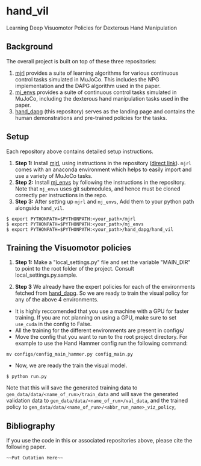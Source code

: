 # hand_vil
Learning Deep Visuomotor Policies for Dexterous Hand Manipulation

## Background

The overall project is built on top of these three repositories:

1. [mjrl](https://github.com/aravindr93/mjrl) provides a suite of learning algorithms for various continuous control tasks simulated in MuJoCo. This includes the NPG implementation and the DAPG algorithm used in the paper.
2. [mj_envs](https://github.com/vikashplus/mj_envs) provides a suite of continuous control tasks simulated in MuJoCo, including the dexterous hand manipulation tasks used in the paper.
3. [hand_dapg](https://github.com/aravindr93/hand_dapg) (this repository) serves as the landing page and contains the human demonstrations and pre-trained policies for the tasks.

## Setup

Each repository above contains detailed setup instructions. 
1. **Step 1:** Install [mjrl](https://github.com/aravindr93/mjrl), using instructions in the repository ([direct link](https://github.com/aravindr93/mjrl/tree/master/setup)). `mjrl` comes with an anaconda environment which helps to easily import and use a variety of MuJoCo tasks.
2. **Step 2:** Install [mj_envs](https://github.com/vikashplus/mj_envs) by following the instructions in the repository. Note that `mj_envs` uses git submodules, and hence must be cloned correctly per instructions in the repo.
3. **Step 3:** After setting up `mjrl` and `mj_envs`, Add them to your python path alongside `hand_vil`.
```
$ export PYTHONPATH=$PYTHONPATH:<your_path>/mjrl
$ export PYTHONPATH=$PYTHONPATH:<your_path>/mj_envs
$ export PYTHONPATH=$PYTHONPATH:<your_path>/hand_dapg/hand_vil
```

## Training the Visuomotor policies

1. **Step 1:** Make a "local_settings.py" file and set the variable "MAIN_DIR" to point to the root folder of the project. Consult local_settings.py.sample.

3. **Step 3** We already have the expert policies for each of the environments fetched from [hand_dapg](https://github.com/aravindr93/hand_dapg). So we are ready to train the visual policy for any of the above 4 environments.
* It is highly reccomended that you use a machine with a GPU for faster training. If you are not planning on using a GPU, make sure to set `use_cuda` in the config to False.
* All the training for the different environments are present in configs/
* Move the config that you want to run to the root project directory. For example to use the Hand Hammer config run the following command:
```
mv configs/config_main_hammer.py config_main.py
```
* Now, we are ready the train the visual model.
```
$ python run.py
```

Note that this will save the generated training data to `gen_data/data/<name_of_run>/train_data`
and will save the generated validation data to `gen_data/data/<name_of_run>/val_data`, and the trained policy
to `gen_data/data/<name_of_run>/<abbr_run_name>_viz_policy`,
 
## Bibliography

If you use the code in this or associated repositories above, please cite the following paper.
```
~~Put Cutation Here~~
```
